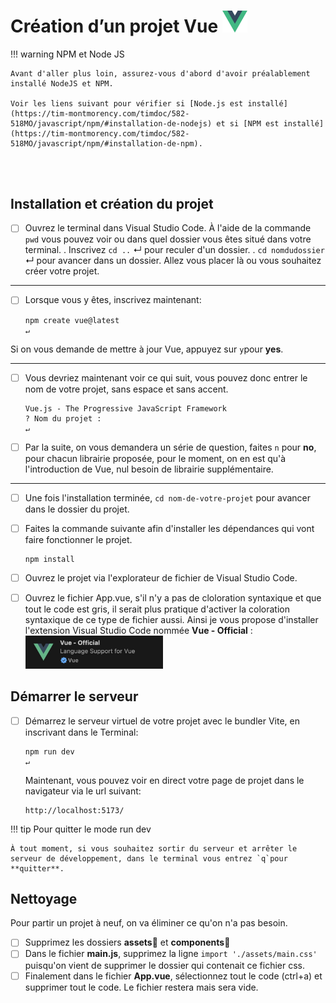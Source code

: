 # Création d’un projet Vue [<img src="assets/logo-vue.svg" width="40"/>](assets/logo-vue.svg)




!!! warning NPM et Node JS

    Avant d'aller plus loin, assurez-vous d'abord d'avoir préalablement installé NodeJS et NPM. 
    
    Voir les liens suivant pour vérifier si [Node.js est installé](https://tim-montmorency.com/timdoc/582-518MO/javascript/npm/#installation-de-nodejs) et si [NPM est installé](https://tim-montmorency.com/timdoc/582-518MO/javascript/npm/#installation-de-npm).

<br> <br>

## Installation et création du projet

- [ ] Ouvrez le terminal dans Visual Studio Code. À l'aide de la commande `pwd` vous pouvez voir ou dans quel dossier vous êtes situé dans votre terminal. 
.
    Inscrivez `cd ..` ↵ pour reculer d'un dossier. 
    .
    `cd nomdudossier` ↵ pour avancer dans un dossier. Allez vous placer là ou vous souhaitez créer votre projet.

***

- [ ] Lorsque vous y êtes, inscrivez maintenant:

    ```
    npm create vue@latest
    ↵
    ```

Si on vous demande de mettre à jour Vue, appuyez sur `y`pour **yes**.

***

- [ ] Vous devriez maintenant voir ce qui suit, vous pouvez donc entrer le nom de votre projet, sans espace et sans accent.

    ````
    Vue.js - The Progressive JavaScript Framework
    ? Nom du projet : 
    ↵
    ````

- [ ] Par la suite, on vous demandera un série de question, faites `n` pour **no**, pour chacun librairie proposée, pour le moment, on en est qu'à l'introduction de Vue, nul besoin de librairie supplémentaire.

***

- [ ] Une fois l'installation terminée, `cd nom-de-votre-projet` pour avancer dans le dossier du projet.

- [ ] Faites la commande suivante afin d'installer les dépendances qui vont faire fonctionner le projet.
    ```
    npm install
    ```

- [ ] Ouvrez le projet via l'explorateur de fichier de Visual Studio Code.

- [ ] Ouvrez le fichier App.vue, s'il n'y a pas de cloloration syntaxique et que tout le code est gris, il serait plus pratique d'activer la coloration syntaxique de ce type de fichier aussi. Ainsi je vous propose d'installer l'extension Visual Studio Code nommée **Vue - Official** : [<img src="assets/extension-vue-official.jpg" width="220"/>](assets/extension-vue-official.jpg) 



## Démarrer le serveur

- [ ] Démarrez le serveur virtuel de votre projet avec le bundler Vite, en inscrivant dans le Terminal:
    ````
    npm run dev
    ↵
    ````

    Maintenant, vous pouvez voir en direct votre page de projet dans le navigateur via le url suivant:
    ```
    http://localhost:5173/
    ```

!!! tip Pour quitter le mode run dev

    À tout moment, si vous souhaitez sortir du serveur et arrêter le serveur de développement, dans le terminal vous entrez `q`pour **quitter**.


## Nettoyage

Pour partir un projet à neuf, on va éliminer ce qu'on n'a pas besoin.


- [ ] Supprimez les dossiers **assets**📁  et **components**📁 
- [ ] Dans le fichier **main.js**, supprimez la ligne 
`import './assets/main.css'` puisqu'on vient de supprimer le dossier qui contenait ce fichier css.
- [ ] Finalement dans le fichier **App.vue**, sélectionnez tout le code (ctrl+a) et supprimer tout le code. Le fichier restera mais sera vide.